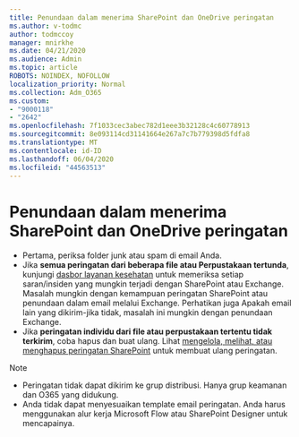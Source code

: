 ```yaml
---
title: Penundaan dalam menerima SharePoint dan OneDrive peringatan
ms.author: v-todmc
author: todmccoy
manager: mnirkhe
ms.date: 04/21/2020
ms.audience: Admin
ms.topic: article
ROBOTS: NOINDEX, NOFOLLOW
localization_priority: Normal
ms.collection: Adm_O365
ms.custom:
- "9000118"
- "2642"
ms.openlocfilehash: 7f1033cec3abec782d1eee3b32128c4c60778913
ms.sourcegitcommit: 8e093114cd31141664e267a7c7b779398d5fdfa8
ms.translationtype: MT
ms.contentlocale: id-ID
ms.lasthandoff: 06/04/2020
ms.locfileid: "44563513"
---
```

# <a name="delays-in-receiving-sharepoint-and-onedrive-alerts"></a>Penundaan dalam menerima SharePoint dan OneDrive peringatan

- Pertama, periksa folder junk atau spam di email Anda.
- Jika **semua peringatan dari beberapa file atau Perpustakaan tertunda**, kunjungi [dasbor layanan kesehatan](https://portal.office.com/adminportal/home?ref=/servicehealth) untuk memeriksa setiap saran/insiden yang mungkin terjadi dengan SharePoint atau Exchange. Masalah mungkin dengan kemampuan peringatan SharePoint atau penundaan dalam email melalui Exchange. Perhatikan juga Apakah email lain yang dikirim-jika tidak, masalah ini mungkin dengan penundaan Exchange.
- Jika **peringatan individu dari file atau perpustakaan tertentu tidak terkirim**, coba hapus dan buat ulang. Lihat [mengelola, melihat, atau menghapus peringatan SharePoint](https://support.microsoft.com/office/99dfb19c-9a90-4a8c-aba1-aa8c8afb0de2) untuk membuat ulang peringatan.

> [!NOTE]
> - Peringatan tidak dapat dikirim ke grup distribusi. Hanya grup keamanan dan O365 yang didukung.
> - Anda tidak dapat menyesuaikan template email peringatan. Anda harus menggunakan alur kerja Microsoft Flow atau SharePoint Designer untuk mencapainya.
